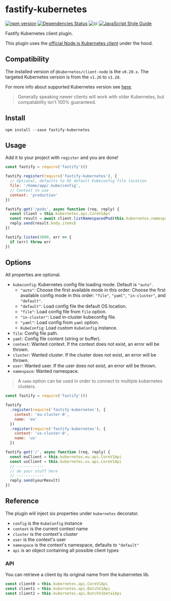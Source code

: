 # fastify-kubernetes

[![npm version](https://badge.fury.io/js/fastify-kubernetes.svg)](https://badge.fury.io/js/fastify-kubernetes)
[![Dependencies Status](https://david-dm.org/greguz/fastify-kubernetes.svg)](https://david-dm.org/greguz/fastify-kubernetes.svg)
![ci](https://github.com/greguz/fastify-kubernetes/workflows/ci/badge.svg)
[![JavaScript Style Guide](https://img.shields.io/badge/code_style-standard-brightgreen.svg)](https://standardjs.com)

Fastify Kubernetes client plugin.

This plugin uses the [official Node.js Kubernetes client](https://www.npmjs.com/package/@kubernetes/client-node) under the hood.

## Compatibility

The installed version of `@kubernetes/client-node` is the `v0.20.x`.
The targeted Kubernetes version is from the `v1.26` to `v1.28`.

For more info about supported Kubernetes version see [here](https://github.com/kubernetes-client/javascript#compatibility).

> Generally speaking newer clients will work with older Kubernetes, but compatability isn't 100% guaranteed.

## Install

```
npm install --save fastify-kubernetes
```

## Usage

Add it to your project with `register` and you are done!

```javascript
const fastify = require('fastify')()

fastify.register(require('fastify-kubernetes'), {
  // Optional, defaults to OS default Kubeconfig file location
  file: '/home/app/.kube/config',
  // Context to use
  context: 'production'
})

fastify.get('/pods', async function (req, reply) {
  const client = this.kubernetes.api.CoreV1Api
  const result = await client.listNamespacedPod(this.kubernetes.namespace)
  reply.send(result.body.items)
})

fastify.listen(3000, err => {
  if (err) throw err
})
```

## Options

All properties are optional.

- `kubeconfig`: Kubernetes config file loading mode. Default is `"auto"`.
  - `"auto"`: Choose the first available mode in this order: Choose the first available config mode in this order: `"file"`, `"yaml"`, `"in-cluster"`, and `"default"`.
  - `"default"`: Load config file the default OS location.
  - `"file"`: Load config file from `file` option.
  - `"in-cluster"`: Load in-cluster kubeconfig file.
  - `"yaml"`: Load config from `yaml` option.
  - `KubeConfig`: Load custom `KubeConfig` instance.
- `file`: Config file path.
- `yaml`: Config file content (string or buffer).
- `context`: Wanted context. If the context does not exist, an error will be thrown.
- `cluster`: Wanted cluster. If the cluster does not exist, an error will be thrown.
- `user`: Wanted user. If the user does not exist, an error will be thrown.
- `namespace`: Wanted namespace.

> A `name` option can be used in order to connect to multiple kubernetes clusters.

```javascript
const fastify = require('fastify')()

fastify
  .register(require('fastify-kubernetes'), {
    context: 'eu-cluster-0',
    name: 'eu'
  })
  .register(require('fastify-kubernetes'), {
    context: 'us-cluster-0',
    name: 'us'
  })

fastify.get('/', async function (req, reply) {
  const euClient = this.kubernetes.eu.api.CoreV1Api
  const usClient = this.kubernetes.us.api.CoreV1Api
  // ------------
  // do your stuff here
  // ------------
  reply.send(yourResult)
})
```

## Reference

The plugin will inject six properties under `kubernetes` decorator.

- `config` is the `KubeConfig` instance
- `context` is the current context name
- `cluster` is the context's cluster
- `user` is the context's user
- `namespace` is the context's namespace, defaults to `"default"`
- `api` is an object containing all possible client types

### API

You can retrieve a client by its original name from the kubernetes lib.

```javascript
const client0 = this.kubernetes.api.CoreV1Api
const client1 = this.kubernetes.api.BatchV1Api
const client2 = this.kubernetes.api.BatchV1beta1Api
```
